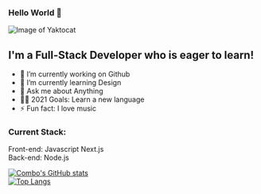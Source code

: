 ### Hello World 👋

![Image of Yaktocat](https://s30776.pcdn.co/wp-content/uploads/2020/04/AdobeStock_305233591.jpeg)

## I'm a Full-Stack Developer who is eager to learn!

- 🔭 I’m currently working on Github
- 🌱 I’m currently learning Design
- 💬 Ask me about Anything
- 🙌🏼 2021 Goals: Learn a new language
- ⚡ Fun fact: I love music

### Current Stack:

Front-end: Javascript Next.js
<br/>
Back-end: Node.js

[![Combo's GitHub stats](https://github-readme-stats.vercel.app/api?username=iamcombo&theme=algolia&show_icons=true)](https://github.com/iamcombo/github-readme-stats)
<br/>
[![Top Langs](https://github-readme-stats.vercel.app/api/top-langs/?username=iamcombo)](https://github.com/iamcombo/github-readme-stats)

